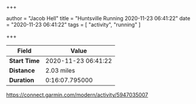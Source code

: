 +++

author = "Jacob Hell"
title = "Huntsville Running 2020-11-23 06:41:22"
date = "2020-11-23 06:41:22"
tags = [
    "activity", "running"
]

+++

<!--more-->

|Field  |Value  |
|--- | --- |
|**Start Time**|2020-11-23 06:41:22|
|**Distance**|2.03 miles|
|**Duration**|0:16:07.795000|

https://connect.garmin.com/modern/activity/5947035007